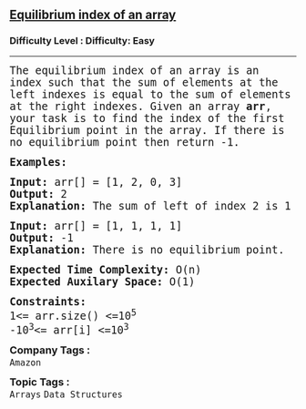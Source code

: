 <h2><a href="https://www.geeksforgeeks.org/problems/equilibrium-index-of-an-array/1">Equilibrium index of an array</a></h2><h3>Difficulty Level : Difficulty: Easy</h3><hr><div class="problems_problem_content__Xm_eO"><p><span style="font-size: 14pt; font-family: 'andale mono', monospace;">The equilibrium index of an array is an index such that the sum of elements at the left indexes is equal to the sum of elements at the right indexes. Given an array <strong>arr</strong>, your task is to find the index of the first Equilibrium point in the array. If there is no equilibrium point then return -1.</span></p>
<p><span style="font-size: 14pt; font-family: 'andale mono', monospace;"><strong>Examples:</strong></span></p>
<pre><span style="font-size: 14pt; font-family: 'andale mono', monospace;"><strong>Input: </strong>arr[] = [1, 2, 0, 3]<br><strong>Output: </strong>2<br><strong>Explanation:&nbsp;</strong>The sum of left of index 2 is 1 + 2 = 3 and the sum on right index of 2 is 3.</span></pre>
<pre><span style="font-size: 14pt; font-family: 'andale mono', monospace;"><strong style="white-space: normal;">Input: </strong><span style="white-space: normal;">arr[] = [1, 1, 1, 1]</span><br style="white-space: normal;"><strong style="white-space: normal;">Output: </strong>-1<br style="white-space: normal;"><strong style="white-space: normal;">Explanation:&nbsp;</strong>There is no equilibrium point.</span></pre>
<p><span style="font-size: 14pt; font-family: 'andale mono', monospace;"><strong>Expected Time Complexity:</strong> O(n)<br><strong>Expected Auxilary Space: </strong>O(1)</span></p>
<p><span style="font-size: 14pt; font-family: 'andale mono', monospace;"><strong>Constraints:</strong><br>1&lt;= arr.size() &lt;=10<sup>5<br></sup></span><span style="font-size: 14pt; font-family: 'andale mono', monospace;">-10<sup>3</sup>&lt;= arr[i] &lt;=10<sup>3</sup><br></span></p></div><p><span style=font-size:18px><strong>Company Tags : </strong><br><code>Amazon</code>&nbsp;<br><p><span style=font-size:18px><strong>Topic Tags : </strong><br><code>Arrays</code>&nbsp;<code>Data Structures</code>&nbsp;
